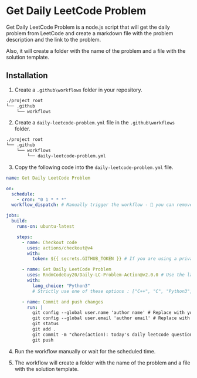 # Get Daily LeetCode Problem

Get Daily LeetCode Problem is a node.js script that will get the daily problem from LeetCode and create a markdown file with the problem description and the link to the problem.

Also, it will create a folder with the name of the problem and a file with the solution template.

## Installation

1. Create a `.github\workflows` folder in your repository.

```txt
./project root
└── .github
    └── workflows
```

2. Create a `daily-leetcode-problem.yml` file in the `.github\workflows` folder.

```txt
./project root
└── .github
    └── workflows
        └── daily-leetcode-problem.yml
```

3. Copy the following code into the `daily-leetcode-problem.yml` file.

```yml
name: Get Daily LeetCode Problem

on:
  schedule:
    - cron: "0 1 * * *"
  workflow_dispatch: # Manually trigger the workflow - 🔮 you can remove this line

jobs:
  build:
    runs-on: ubuntu-latest

    steps:
      - name: Checkout code
        uses: actions/checkout@v4
        with:
          token: ${{ secrets.GITHUB_TOKEN }} # If you are using a private repository

      - name: Get Daily LeetCode Problem
        uses: RndmCodeGuy20/Daily-LC-Problem-Action@v2.0.0 # Use the latest version - ✨ - if you are reading this care to checkout the marketplace for the latest version
        with:
          lang_choice: "Python3"
          # Strictly use one of these options : ["C++", "C", "Python3", "JavaScript", "Java"] - 🚀 names are case sensitive

      - name: Commit and push changes
        run: |
          git config --global user.name 'author name' # Replace with your name
          git config --global user.email 'author email' # Replace with your email
          git status
          git add .
          git commit -m "chore(action): today's daily leetcode question added"
          git push
```

4. Run the workflow manually or wait for the scheduled time.

5. The workflow will create a folder with the name of the problem and a file with the solution template.
